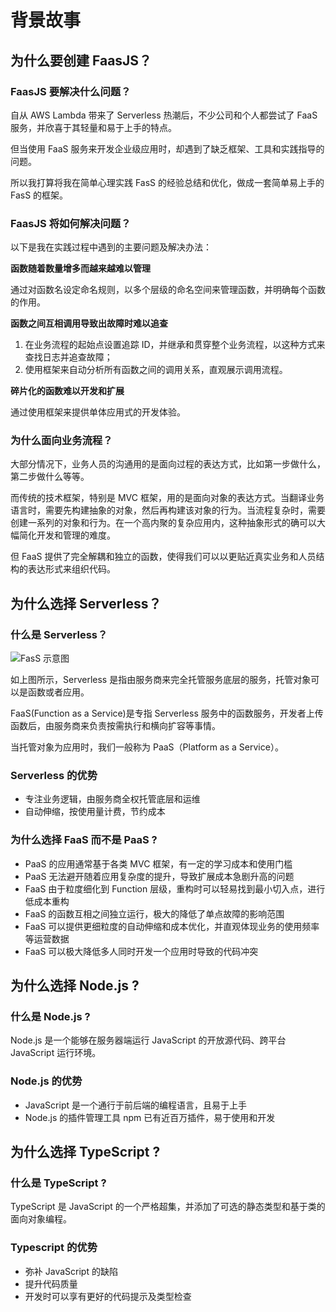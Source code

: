 # 背景故事

## 为什么要创建 FaasJS？

### FaasJS 要解决什么问题？

自从 AWS Lambda 带来了 Serverless 热潮后，不少公司和个人都尝试了 FaaS 服务，并欣喜于其轻量和易于上手的特点。

但当使用 FaaS 服务来开发企业级应用时，却遇到了缺乏框架、工具和实践指导的问题。

所以我打算将我在简单心理实践 FasS 的经验总结和优化，做成一套简单易上手的 FasS 的框架。

### FaasJS 将如何解决问题？

以下是我在实践过程中遇到的主要问题及解决办法：

**函数随着数量增多而越来越难以管理**

通过对函数名设定命名规则，以多个层级的命名空间来管理函数，并明确每个函数的作用。

**函数之间互相调用导致出故障时难以追查**

1. 在业务流程的起始点设置追踪 ID，并继承和贯穿整个业务流程，以这种方式来查找日志并追查故障；
2. 使用框架来自动分析所有函数之间的调用关系，直观展示调用流程。

**碎片化的函数难以开发和扩展**

通过使用框架来提供单体应用式的开发体验。

### 为什么面向业务流程？

大部分情况下，业务人员的沟通用的是面向过程的表达方式，比如第一步做什么，第二步做什么等等。

而传统的技术框架，特别是 MVC 框架，用的是面向对象的表达方式。当翻译业务语言时，需要先构建抽象的对象，然后再构建该对象的行为。当流程复杂时，需要创建一系列的对象和行为。在一个高内聚的复杂应用内，这种抽象形式的确可以大幅简化开发和管理的难度。

但 FaaS 提供了完全解耦和独立的函数，使得我们可以以更贴近真实业务和人员结构的表达形式来组织代码。

## 为什么选择 Serverless？

### 什么是 Serverless？

![FasS 示意图](https://user-images.githubusercontent.com/215433/56105409-a8876e80-5f6e-11e9-9f37-363db9434a56.jpg)

如上图所示，Serverless 是指由服务商来完全托管服务底层的服务，托管对象可以是函数或者应用。

FaaS(Function as a Service)是专指 Serverless 服务中的函数服务，开发者上传函数后，由服务商来负责按需执行和横向扩容等事情。

当托管对象为应用时，我们一般称为 PaaS（Platform as a Service）。

### Serverless 的优势

* 专注业务逻辑，由服务商全权托管底层和运维
* 自动伸缩，按使用量计费，节约成本

### 为什么选择 FaaS 而不是 PaaS ?

* PaaS 的应用通常基于各类 MVC 框架，有一定的学习成本和使用门槛
* PaaS 无法避开随着应用复杂度的提升，导致扩展成本急剧升高的问题
* FaaS 由于粒度细化到 Function 层级，重构时可以轻易找到最小切入点，进行低成本重构
* FaaS 的函数互相之间独立运行，极大的降低了单点故障的影响范围
* FaaS 可以提供更细粒度的自动伸缩和成本优化，并直观体现业务的使用频率等运营数据
* FaaS 可以极大降低多人同时开发一个应用时导致的代码冲突

## 为什么选择 Node.js ?

### 什么是 Node.js ?

Node.js 是一个能够在服务器端运行 JavaScript 的开放源代码、跨平台 JavaScript 运行环境。

### Node.js 的优势

* JavaScript 是一个通行于前后端的编程语言，且易于上手
* Node.js 的插件管理工具 npm 已有近百万插件，易于使用和开发

## 为什么选择 TypeScript ?

### 什么是 TypeScript ?

TypeScript 是 JavaScript 的一个严格超集，并添加了可选的静态类型和基于类的面向对象编程。

### Typescript 的优势

* 弥补 JavaScript 的缺陷
* 提升代码质量
* 开发时可以享有更好的代码提示及类型检查

